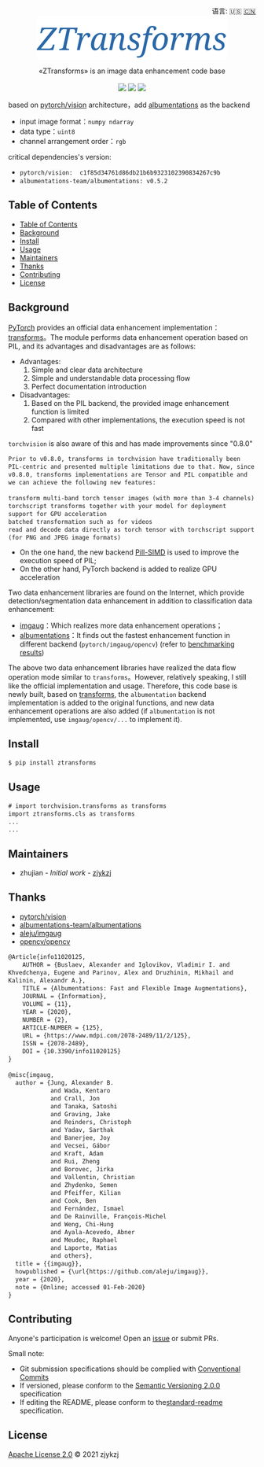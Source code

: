<div align="right">
  语言:
    🇺🇸
  <a title="中文" href="README.zh-CN.md">🇨🇳</a>
  <!-- <a title="俄语" href="../ru/README.md">🇷🇺</a> -->
</div>

 <div align="center"><a title="" href="https://github.com/ZJCV/ZTransforms.git"><img align="center" src="./imgs/ZTransforms.png"></a></div>

<p align="center">
  «ZTransforms» is an image data enhancement code base
<br>
<br>
  <a href="https://github.com/RichardLitt/standard-readme"><img src="https://img.shields.io/badge/standard--readme-OK-green.svg?style=flat-square"></a>
  <a href="https://conventionalcommits.org"><img src="https://img.shields.io/badge/Conventional%20Commits-1.0.0-yellow.svg"></a>
  <a href="http://commitizen.github.io/cz-cli/"><img src="https://img.shields.io/badge/commitizen-friendly-brightgreen.svg"></a>
</p>

based on [pytorch/vision](https://github.com/pytorch/vision/) architecture，add [albumentations](https://github.com/albumentations-team/albumentations/tree/f2462be3a4d01c872474d0e7fc0f32f387b06340) as the backend

* input image format：`numpy ndarray`
* data type：`uint8`
* channel arrangement order：`rgb`

critical dependencies's version:

* `pytorch/vision:  c1f85d34761d86db21b6b9323102390834267c9b`
* `albumentations-team/albumentations: v0.5.2`

## Table of Contents

- [Table of Contents](#table-of-contents)
- [Background](#background)
- [Install](#install)
- [Usage](#usage)
- [Maintainers](#maintainers)
- [Thanks](#thanks)
- [Contributing](#contributing)
- [License](#license)

## Background

[PyTorch](https://github.com/pytorch/pytorch) provides an official data enhancement implementation：[transforms](https://github.com/pytorch/vision/tree/master/torchvision/transforms)。The module performs data enhancement operation based on PIL, and its advantages and disadvantages are as follows:

* Advantages:
  1.  Simple and clear data architecture
  2.  Simple and understandable data processing flow
  3. Perfect documentation introduction
* Disadvantages:
  1.  Based on the PIL backend, the provided image enhancement function is limited
  2.  Compared with other implementations, the execution speed is not fast
 
`torchvision` is also aware of this and has made improvements since "0.8.0"

```
Prior to v0.8.0, transforms in torchvision have traditionally been PIL-centric and presented multiple limitations due to that. Now, since v0.8.0, transforms implementations are Tensor and PIL compatible and we can achieve the following new features:

transform multi-band torch tensor images (with more than 3-4 channels)
torchscript transforms together with your model for deployment
support for GPU acceleration
batched transformation such as for videos
read and decode data directly as torch tensor with torchscript support (for PNG and JPEG image formats)
```

* On the one hand, the new backend [Pill-SIMD](https://github.com/uploadcare/Pill-SIMD) is used to improve the execution speed of PIL;
* On the other hand, PyTorch backend is added to realize GPU acceleration

Two data enhancement libraries are found on the Internet, which provide detection/segmentation data enhancement in addition to classification data enhancement:

* [imgaug](https://github.com/aleju/imgaug)：Which realizes more data enhancement operations；
* [albumentations](https://github.com/albumentations-team/albumentations/tree/f2462be3a4d01c872474d0e7fc0f32f387b06340)：It finds out the fastest enhancement function in different backend (`pytorch/imgaug/opencv`) (refer to [benchmarking results](https://github.com/Albumentations-team/Albumentations#benchmarking-results))

The above two data enhancement libraries have realized the data flow operation mode similar to `transforms`。However, relatively speaking, I still like the official implementation and usage. Therefore, this code base is newly built, based on [transforms](https://github.com/pytorch/vision/tree/master/torchvision/transforms), the `albumentation` backend implementation is added to the original functions, and new data enhancement operations are also added (if `albumentation` is not implemented, use `imgaug/opencv/...` to implement it).

## Install

```
$ pip install ztransforms
```

## Usage

```
# import torchvision.transforms as transforms
import ztransforms.cls as transforms
...
...
```

## Maintainers

* zhujian - *Initial work* - [zjykzj](https://github.com/zjykzj)

## Thanks

* [pytorch/vision](https://github.com/pytorch/vision)
* [albumentations-team/albumentations](https://github.com/albumentations-team/albumentations/tree/f2462be3a4d01c872474d0e7fc0f32f387b06340)
* [aleju/imgaug](https://github.com/aleju/imgaug)
* [opencv/opencv](https://github.com/opencv/opencv)

```
@Article{info11020125,
    AUTHOR = {Buslaev, Alexander and Iglovikov, Vladimir I. and Khvedchenya, Eugene and Parinov, Alex and Druzhinin, Mikhail and Kalinin, Alexandr A.},
    TITLE = {Albumentations: Fast and Flexible Image Augmentations},
    JOURNAL = {Information},
    VOLUME = {11},
    YEAR = {2020},
    NUMBER = {2},
    ARTICLE-NUMBER = {125},
    URL = {https://www.mdpi.com/2078-2489/11/2/125},
    ISSN = {2078-2489},
    DOI = {10.3390/info11020125}
}

@misc{imgaug,
  author = {Jung, Alexander B.
            and Wada, Kentaro
            and Crall, Jon
            and Tanaka, Satoshi
            and Graving, Jake
            and Reinders, Christoph
            and Yadav, Sarthak
            and Banerjee, Joy
            and Vecsei, Gábor
            and Kraft, Adam
            and Rui, Zheng
            and Borovec, Jirka
            and Vallentin, Christian
            and Zhydenko, Semen
            and Pfeiffer, Kilian
            and Cook, Ben
            and Fernández, Ismael
            and De Rainville, François-Michel
            and Weng, Chi-Hung
            and Ayala-Acevedo, Abner
            and Meudec, Raphael
            and Laporte, Matias
            and others},
  title = {{imgaug}},
  howpublished = {\url{https://github.com/aleju/imgaug}},
  year = {2020},
  note = {Online; accessed 01-Feb-2020}
}
```

## Contributing

Anyone's participation is welcome! Open an [issue](https://github.com/ZJCV/ZTransforms/issues) or submit PRs.

Small note:

* Git submission specifications should be complied with [Conventional Commits](https://www.conventionalcommits.org/en/v1.0.0-beta.4/)
* If versioned, please conform to the [Semantic Versioning 2.0.0](https://semver.org) specification
* If editing the README, please conform to the[standard-readme](https://github.com/RichardLitt/standard-readme) specification.

## License

[Apache License 2.0](LICENSE) © 2021 zjykzj